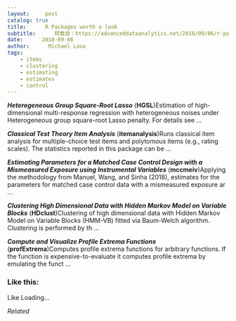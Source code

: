 ```yaml
---
layout:     post
catalog: true
title:      R Packages worth a look
subtitle:      转载自：https://advanceddataanalytics.net/2018/09/06/r-packages-worth-a-look-1265/
date:      2018-09-06
author:      Michael Laux
tags:
    - items
    - clustering
    - estimating
    - estimates
    - control
---
```


***Heterogeneous Group Square-Root Lasso*** (**HGSL**)Estimation of high-dimensional multi-response regression with heterogeneous noises under Heterogeneous group square-root Lasso penalty. For details see …

***Classical Test Theory Item Analysis*** (**itemanalysis**)Runs classical item analysis for multiple-choice test items and polytomous items (e.g., rating scales). The statistics reported in this package can be …

***Estimating Parameters for a Matched Case Control Design with a Mismeasured Exposure using Instrumental Variables*** (**mccmeiv**)Applying the methodology from Manuel, Wang, and Sinha (2018), estimates for the parameters for matched case control data with a mismeasured exposure ar …

***Clustering High Dimensional Data with Hidden Markov Model on Variable Blocks*** (**HDclust**)Clustering of high dimensional data with Hidden Markov Model on Variable Blocks (HMM-VB) fitted via Baum-Welch algorithm. Clustering is performed by th …

***Compute and Visualize Profile Extrema Functions*** (**profExtrema**)Computes profile extrema functions for arbitrary functions. If the function is expensive-to-evaluate it computes profile extrema by emulating the funct …





### Like this:

Like Loading...


*Related*

